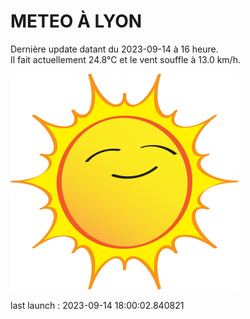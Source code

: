 # METEO À LYON

Dernière update datant du 2023-09-14 à 16 heure.  
Il fait actuellement 24.8°C et le vent souffle à 13.0 km/h.      

![](./.github/sun.png)

last launch : 2023-09-14 18:00:02.840821

